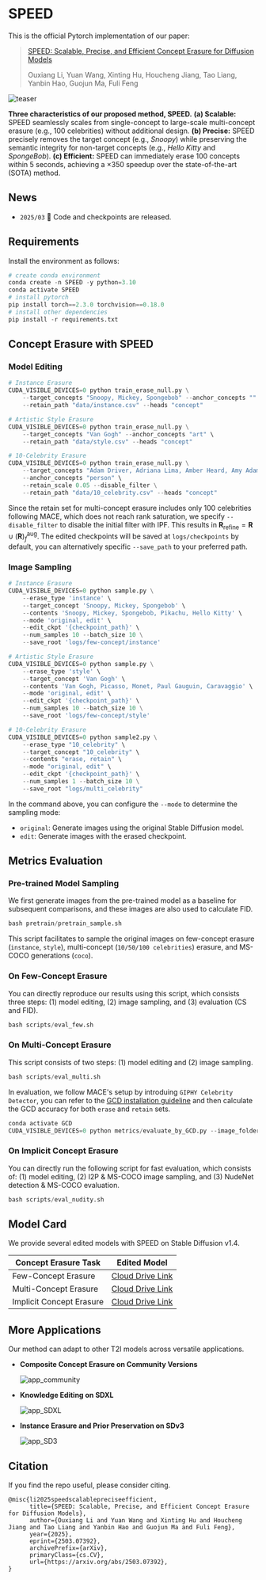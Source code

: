 # SPEED
This is the official Pytorch implementation of our paper:

> [SPEED: Scalable, Precise, and Efficient Concept Erasure for Diffusion Models](https://arxiv.org/abs/2503.07392)
>
> Ouxiang Li, Yuan Wang, Xinting Hu, Houcheng Jiang, Tao Liang, Yanbin Hao, Guojun Ma, Fuli Feng

![teaser](assets/teaser.JPEG)

**Three characteristics of our proposed method, SPEED.**  **(a) Scalable:** SPEED seamlessly scales from single-concept to large-scale multi-concept erasure (e.g., 100 celebrities) without additional design.  **(b) Precise:** SPEED precisely removes the target concept (e.g., *Snoopy*) while preserving the semantic integrity for non-target concepts (e.g., *Hello Kitty* and *SpongeBob*).  **(c) Efficient:** SPEED can immediately erase 100 concepts within 5 seconds, achieving a ×350 speedup over the state-of-the-art (SOTA) method.

## News
- `2025/03` :star2: Code and checkpoints are released.

## Requirements

Install the environment as follows:

```python
# create conda environment
conda create -n SPEED -y python=3.10
conda activate SPEED
# install pytorch 
pip install torch==2.3.0 torchvision==0.18.0
# install other dependencies
pip install -r requirements.txt
```

## Concept Erasure with SPEED

### Model Editing

```python
# Instance Erasure
CUDA_VISIBLE_DEVICES=0 python train_erase_null.py \
    --target_concepts "Snoopy, Mickey, Spongebob" --anchor_concepts "" \
    --retain_path "data/instance.csv" --heads "concept"

# Artistic Style Erasure
CUDA_VISIBLE_DEVICES=0 python train_erase_null.py \
    --target_concepts "Van Gogh" --anchor_concepts "art" \
    --retain_path "data/style.csv" --heads "concept"

# 10-Celebrity Erasure
CUDA_VISIBLE_DEVICES=0 python train_erase_null.py \
    --target_concepts "Adam Driver, Adriana Lima, Amber Heard, Amy Adams, Andrew Garfield, Angelina Jolie, Anjelica Huston, Anna Faris, Anna Kendrick, Anne Hathaway" \
    --anchor_concepts "person" \
    --retain_scale 0.05 --disable_filter \
    --retain_path "data/10_celebrity.csv" --heads "concept"
```

Since the retain set for multi-concept erasure includes only 100 celebrities following MACE, which does not reach rank saturation, we specify `--disable_filter` to disable the initial filter with IPF. This results in $\mathbf{R}_\text{refine} = \mathbf{R} \cup \left(\mathbf{R}\right)^{\text{aug}}_f$. The edited checkpoints will be saved at `logs/checkpoints` by default, you can alternatively specific `--save_path` to your preferred path.

### Image Sampling

```python
# Instance Erasure
CUDA_VISIBLE_DEVICES=0 python sample.py \
    --erase_type 'instance' \
    --target_concept 'Snoopy, Mickey, Spongebob' \
    --contents 'Snoopy, Mickey, Spongebob, Pikachu, Hello Kitty' \
    --mode 'original, edit' \
    --edit_ckpt '{checkpoint_path}' \
    --num_samples 10 --batch_size 10 \
    --save_root 'logs/few-concept/instance'

# Artistic Style Erasure
CUDA_VISIBLE_DEVICES=0 python sample.py \
    --erase_type 'style' \
    --target_concept 'Van Gogh' \
    --contents 'Van Gogh, Picasso, Monet, Paul Gauguin, Caravaggio' \
    --mode 'original, edit' \
    --edit_ckpt '{checkpoint_path}' \
    --num_samples 10 --batch_size 10 \
    --save_root 'logs/few-concept/style'

# 10-Celebrity Erasure
CUDA_VISIBLE_DEVICES=0 python sample2.py \
    --erase_type "10_celebrity" \
    --target_concept "10_celebrity" \
    --contents "erase, retain" \
    --mode "original, edit" \
    --edit_ckpt '{checkpoint_path}' \
    --num_samples 1 --batch_size 10 \
    --save_root "logs/multi_celebrity"
```

In the command above, you can configure the `--mode` to determine the sampling mode:

- `original`: Generate images using the original Stable Diffusion model.
- `edit`: Generate images with the erased checkpoint.


## Metrics Evaluation

### Pre-trained Model Sampling

We first generate images from the pre-trained model as a baseline for subsequent comparisons, and these images are also used to calculate FID.

```python
bash pretrain/pretrain_sample.sh
```

This script facilitates to sample the original images on few-concept erasure (`instance`, `style`), multi-concept (`10/50/100 celebrities`) erasure, and MS-COCO generations (`coco`).

### On Few-Concept Erasure

You can directly reproduce our results using this script, which consists three steps: (1) model editing, (2) image sampling, and (3) evaluation (CS and FID).

```python
bash scripts/eval_few.sh
```

### On Multi-Concept Erasure

This script consists of two steps: (1) model editing and (2) image sampling.

```python
bash scripts/eval_multi.sh
```

In evaluation, we follow MACE's setup by introduing `GIPHY Celebrity Detector`, you can refer to the [GCD installation guideline](https://github.com/Shilin-LU/MACE/tree/main/metrics) and then calculate the GCD accuracy for both `erase` and `retain` sets.

```python
conda activate GCD
CUDA_VISIBLE_DEVICES=0 python metrics/evaluate_by_GCD.py --image_folder '{image_folder_path}'
```

### On Implicit Concept Erasure

You can directly run the following script for fast evaluation, which consists of: (1) model editing, (2) I2P & MS-COCO image sampling, and (3) NudeNet detection & MS-COCO evaluation.

```python
bash scripts/eval_nudity.sh
```


## Model Card

We provide several edited models with SPEED on Stable Diffusion v1.4.

| Concept Erasure Task | Edited Model |
|---|---|
| Few-Concept Erasure | [Cloud Drive Link](https://rec.ustc.edu.cn/share/20312400-fe43-11ef-bbbc-4721580c9837) | 
| Multi-Concept Erasure | [Cloud Drive Link](https://rec.ustc.edu.cn/share/2e96f430-fe43-11ef-b572-97a879666bd2) | 
| Implicit Concept Erasure | [Cloud Drive Link](https://rec.ustc.edu.cn/share/36aa5250-fe43-11ef-968b-6123e5c640c6) | 


## More Applications

Our method can adapt to other T2I models across versatile applications.

- **Composite Concept Erasure on Community Versions**

  ![app_community](assets/app_community.JPEG)

- **Knowledge Editing on SDXL**

  ![app_SDXL](assets/app_SDXL.JPEG)

- **Instance Erasure and Prior Preservation on SDv3**

  ![app_SD3](assets/app_SD3.JPEG)


## Citation
If you find the repo useful, please consider citing.
```
@misc{li2025speedscalablepreciseefficient,
      title={SPEED: Scalable, Precise, and Efficient Concept Erasure for Diffusion Models}, 
      author={Ouxiang Li and Yuan Wang and Xinting Hu and Houcheng Jiang and Tao Liang and Yanbin Hao and Guojun Ma and Fuli Feng},
      year={2025},
      eprint={2503.07392},
      archivePrefix={arXiv},
      primaryClass={cs.CV},
      url={https://arxiv.org/abs/2503.07392}, 
}
```